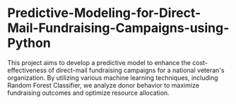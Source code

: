 # Predictive-Modeling-for-Direct-Mail-Fundraising-Campaigns-using-Python
This project aims to develop a predictive model to enhance the cost-effectiveness of direct-mail fundraising campaigns for a national veteran's organization. By utilizing various machine learning techniques, including Random Forest Classifier, we analyze donor behavior to maximize fundraising outcomes and optimize resource allocation.
